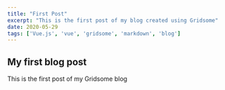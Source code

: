 ```yaml
---
title: "First Post"
excerpt: "This is the first post of my blog created using Gridsome"
date: 2020-05-29
tags: ['Vue.js', 'vue', 'gridsome', 'markdown', 'blog']
---
```

## My first blog post

This is the first post of my Gridsome blog
